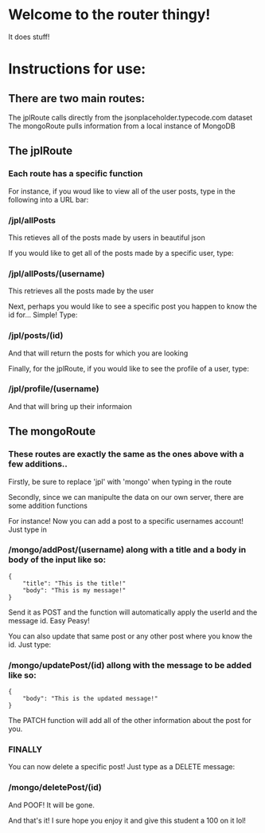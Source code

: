 # Welcome to the router thingy!
It does stuff!

# Instructions for use:
## There are two main routes:
The jplRoute calls directly from the jsonplaceholder.typecode.com dataset
The mongoRoute pulls information from a local instance of MongoDB

## The jplRoute

### Each route has a specific function
For instance, if you woud like to view all of the user posts, type in the following into a URL bar:

### /jpl/allPosts
This retieves all of the posts made by users in beautiful json

If you would like to get all of the posts made by a specific user, type:

### /jpl/allPosts/(username)
This retrieves all the posts made by the user

Next, perhaps you would like to see a specific post you happen to know the id for...
Simple! Type:

### /jpl/posts/(id)
And that will return the posts for which you are looking

Finally, for the jplRoute, if you would like to see the profile of a user, type:

### /jpl/profile/(username)
And that will bring up their informaion

## The mongoRoute

### These routes are exactly the same as the ones above with a few additions..

Firstly, be sure to replace 'jpl' with 'mongo' when typing in the route

Secondly, since we can manipulte the data on our own server, there are some addition functions

For instance! Now you can add a post to a specific usernames account! Just type in

### /mongo/addPost/(username) along with a title and a body in body of the input like so:

```
{
	"title": "This is the title!"
	"body": "This is my message!"
}
```
Send it as POST and the function will automatically apply the userId and the message id. Easy Peasy!

You can also update that same post or any other post where you know the id. Just type:

### /mongo/updatePost/(id) allong with the message to be added like so:
```
{
	"body": "This is the updated message!"
}
```
The PATCH function will add all of the other information about the post for you.

### FINALLY
You can now delete a specific post! Just type as a DELETE message:

### /mongo/deletePost/(id)
And POOF! It will be gone. 

And that's it! I sure hope you enjoy it and give this student a 100 on it lol!
